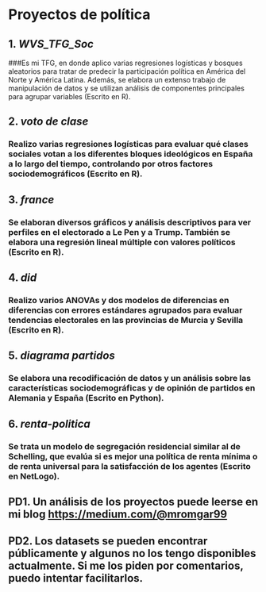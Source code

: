 # Proyectos de política

## 1. *WVS_TFG_Soc* 
###Es mi TFG, en donde aplico varias regresiones logísticas y bosques aleatorios para tratar de predecir la participación política en América del Norte y América Latina. Además, se elabora un extenso trabajo de manipulación de datos y se utilizan análisis de componentes principales para agrupar variables (Escrito en R).

## 2. *voto de clase*
### Realizo varias regresiones logísticas para evaluar qué clases sociales votan a los diferentes bloques ideológicos en España a lo largo del tiempo, controlando por otros factores sociodemográficos (Escrito en R).

## 3. *france* 
### Se elaboran diversos gráficos y análisis descriptivos para ver perfiles en el electorado a Le Pen y a Trump. También se elabora una regresión lineal múltiple con valores políticos (Escrito en R).

## 4. *did* 
### Realizo varios ANOVAs y dos modelos de diferencias en diferencias con errores estándares agrupados para evaluar tendencias electorales en las provincias de Murcia y Sevilla (Escrito en R).

## 5. *diagrama partidos* 
### Se elabora una recodificación de datos y un análisis sobre las características sociodemográficas y de opinión de partidos en Alemania y España (Escrito en Python).

## 6. *renta-politica* 
### Se trata un modelo de segregación residencial similar al de Schelling, que evalúa si es mejor una política de renta mínima o de renta universal para la satisfacción de los agentes (Escrito en NetLogo).

## PD1. Un análisis de los proyectos puede leerse en mi blog https://medium.com/@mromgar99
## PD2. Los datasets se pueden encontrar públicamente y algunos no los tengo disponibles actualmente. Si me los piden por comentarios, puedo intentar facilitarlos.

